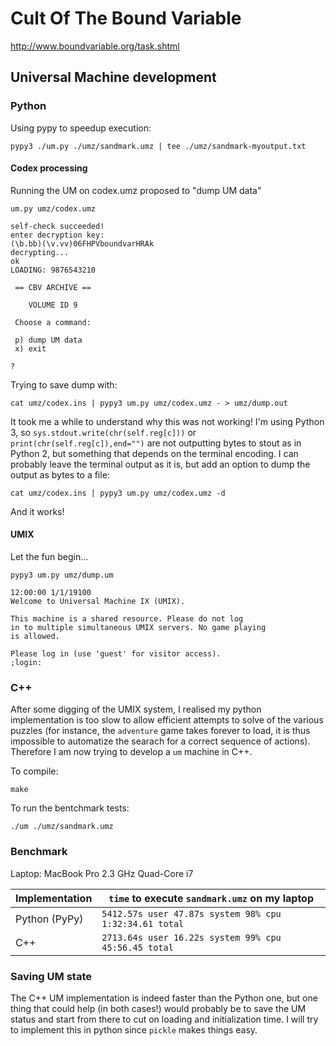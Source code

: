 # Cult Of The Bound Variable

http://www.boundvariable.org/task.shtml

## Universal Machine development

### Python

Using pypy to speedup execution:

```
pypy3 ./um.py ./umz/sandmark.umz | tee ./umz/sandmark-myoutput.txt
```

#### Codex processing

Running the UM on codex.umz proposed to "dump UM data"

```
um.py umz/codex.umz
```

```
self-check succeeded!
enter decryption key:
(\b.bb)(\v.vv)06FHPVboundvarHRAk
decrypting...
ok
LOADING: 9876543210

 == CBV ARCHIVE ==
 
    VOLUME ID 9

 Choose a command:

 p) dump UM data
 x) exit

?
```

Trying to save dump with:

```
cat umz/codex.ins | pypy3 um.py umz/codex.umz - > umz/dump.out
```

It took me a while to understand why this was not working! I'm using Python 3, so `sys.stdout.write(chr(self.reg[c]))` or `print(chr(self.reg[c]),end="")` are not outputting bytes to stout as in Python 2, but something that depends on the terminal encoding. I can probably leave the terminal output as it is, but add an option to dump the output as bytes to a file:

```
cat umz/codex.ins | pypy3 um.py umz/codex.umz -d
```

And it works!

#### UMIX

Let the fun begin...

```
pypy3 um.py umz/dump.um
```

```
12:00:00 1/1/19100
Welcome to Universal Machine IX (UMIX).

This machine is a shared resource. Please do not log
in to multiple simultaneous UMIX servers. No game playing
is allowed.

Please log in (use 'guest' for visitor access).
;login:
```

### C++

After some digging of the UMIX system, I realised my python implementation is too slow to allow efficient attempts to solve of the various puzzles (for instance, the `adventure` game takes forever to load, it is thus impossible to automatize the searach for a correct sequence of actions). Therefore I am now trying to develop a `um` machine in C++. 

To compile:

```
make
```

To run the bentchmark tests:

```
./um ./umz/sandmark.umz
```

### Benchmark

Laptop: MacBook Pro 2.3 GHz Quad-Core i7

| Implementation | `time` to execute `sandmark.umz` on my laptop          |
|----------------|--------------------------------------------------------|
| Python (PyPy)  | `5412.57s user 47.87s system 98% cpu 1:32:34.61 total` |
| C++            | `2713.64s user 16.22s system 99% cpu 45:56.45 total`   |


### Saving UM state

The C++ UM implementation is indeed faster than the Python one, but one thing that could help (in both cases!) would probably be to save the UM status and start from there to cut on loading and initialization time. I will try to implement this in python since `pickle` makes things easy.
